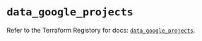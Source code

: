 # `data_google_projects`

Refer to the Terraform Registory for docs: [`data_google_projects`](https://registry.terraform.io/providers/hashicorp/google-beta/4.69.1/docs/data-sources/google_projects).
